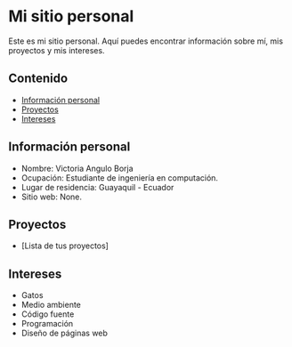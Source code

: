 # Mi sitio personal
Este es mi sitio personal. Aquí puedes encontrar información sobre mí, mis
proyectos y mis intereses.
## Contenido
* [Información personal](#información-personal)
* [Proyectos](#proyectos)
* [Intereses](#intereses)
## Información personal
* Nombre: Victoria Angulo Borja
* Ocupación: Estudiante de ingeniería en computación.
* Lugar de residencia: Guayaquil - Ecuador
* Sitio web: None.
## Proyectos
* [Lista de tus proyectos]
## Intereses
* Gatos
* Medio ambiente
* Código fuente
* Programación
* Diseño de páginas web
